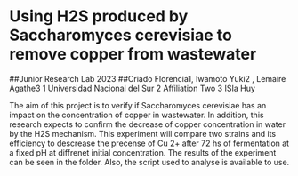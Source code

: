 # Using H2S  produced by Saccharomyces cerevisiae to remove copper from wastewater 
##Junior Research Lab 2023
##Criado Florencia1, Iwamoto Yuki2 ,  Lemaire Agathe3 
1 Universidad Nacional del Sur 
2 Affiliation Two
3  ISIa Huy 

The aim of this project is to verify if Saccharomyces cerevisiae has an impact on the concentration of copper in wastewater. In addition, this research expects to confirm the decrease of copper concentration in water by the  H2S mechanism.  This experiment will  compare  two strains and its efficiency to descrease the precense of Cu 2+ after 72 hs of fermentation at a fixed pH at diffrenet initial concentration. 
 The results of the experiment can be seen in the folder. Also, the script used to analyse is available to use. 
